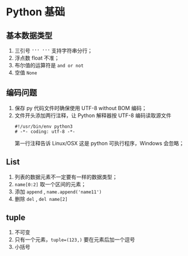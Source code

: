 # Python 基础

## 基本数据类型

1. 三引号 `''' '''` 支持字符串分行；
2. 浮点数 float 不准；
3. 布尔值的运算符是 `and or not`
4. 空值 `None`

## 编码问题

1. 保存 py 代码文件时确保使用 UTF-8 without BOM 编码；
2. 文件开头添加两行注释，让 Python 解释器按 UTF-8 编码读取源文件
    ```
    #!/usr/bin/env python3
    # -*- coding: utf-8 -*-
    ```
    第一行注释告诉 Linux/OSX 这是 python 可执行程序，Windows 会忽略；

## List
1. 列表的数据元素不一定要有一样的数据类型；
2. `name[0:2]` 取一个区间的元素；
3. 添加 `append` , `name.append('name11')`
4. 删除 `del` , `del name[2]`

## tuple
1. 不可变
2. 只有一个元素，`tuple=(123,)` 要在元素后加一个逗号
3. 小括号
